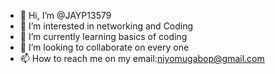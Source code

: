 - 👋 Hi, I’m @JAYP13579
- 👀 I’m interested in networking and Coding 
- 🌱 I’m currently learning basics of coding
- 💞️ I’m looking to collaborate on every one 
- 📫 How to reach me on my email:niyomugabop@gmail.com

<!---
JAYP13579/JAYP13579 is a ✨ special ✨ repository because its `README.md` (this file) appears on your GitHub profile.
You can click the Preview link to take a look at your changes.
--->
